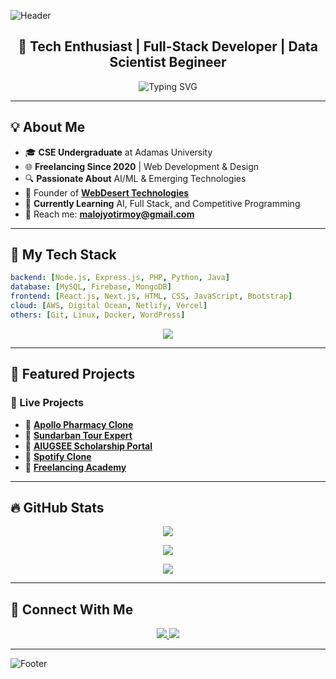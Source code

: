 ![Header](https://capsule-render.vercel.app/api?type=wave&color=0:00c6ff,100:0072ff&height=200&section=header&text=Jyotirmoy%20Malo&fontSize=40&fontColor=ffffff&animation=fadeIn)

<h2 align="center">🚀 Tech Enthusiast | Full-Stack Developer | Data Scientist Begineer </h2>

<p align="center">
  <img src="https://readme-typing-svg.demolab.com?font=Fira+Code&weight=500&pause=1000&color=0072FF&width=435&lines=Computer+Science+Engineer;Freelancer+%7C+Tech+Explorer;Building+Web+%26+AI+Solutions;Let's+Innovate!" alt="Typing SVG" />
</p>

---

## 💡 About Me

- 🎓 **CSE Undergraduate** at Adamas University
- 🌐 **Freelancing Since 2020** | Web Development & Design
- 🔍 **Passionate About** AI/ML & Emerging Technologies
- 🏢 Founder of **[WebDesert Technologies](https://webdesert.in)**
- 🎯 **Currently Learning** AI, Full Stack, and Competitive Programming
- 📩 Reach me: **[malojyotirmoy@gmail.com](mailto:malojyotirmoy@gmail.com)**

---

## 🚀 My Tech Stack

```yaml
backend: [Node.js, Express.js, PHP, Python, Java]
database: [MySQL, Firebase, MongoDB]
frontend: [React.js, Next.js, HTML, CSS, JavaScript, Bootstrap]
cloud: [AWS, Digital Ocean, Netlify, Vercel]
others: [Git, Linux, Docker, WordPress]
```

<p align="center">
  <img src="https://skillicons.dev/icons?i=html,css,js,nodejs,php,MySQL,MongoDB,bootstrap,c,cpp,python,java,git,aws,linux,wordpress" />
</p>

---

## 📌 Featured Projects

### 🚀 Live Projects
- 🔹 **[Apollo Pharmacy Clone](https://apollopharma.netlify.app/)**
- 🔹 **[Sundarban Tour Expert](https://sundarbantourexpert.com/)**
- 🔹 **[AIUGSEE Scholarship Portal](https://aiugsee.co.in/)**
- 🔹 **[Spotify Clone](https://spotify-clone-malo.netlify.app/)**
- 🔹 **[Freelancing Academy](https://academy.aiugsee.co.in/)**

---

## 🔥 GitHub Stats

<p align="center">
  <img src="https://github-readme-stats.vercel.app/api?username=jyotirmoycrick&show_icons=true&theme=radical" />
</p>

<p align="center">
  <img src="https://github-readme-streak-stats.herokuapp.com/?user=jyotirmoycrick&theme=radical" />
</p>

<p align="center">
  <img src="https://github-readme-stats.vercel.app/api/top-langs/?username=jyotirmoycrick&layout=compact&theme=radical" />
</p>

---

## 🤝 Connect With Me

<p align="center">
  <a href="https://linkedin.com/in/jyotirmoy-malo-63827923b" target="blank">
    <img src="https://img.shields.io/badge/LinkedIn-blue?style=for-the-badge&logo=linkedin" />
  </a>
  <a href="https://twitter.com/jyotirmoymalo" target="blank">
    <img src="https://img.shields.io/badge/Twitter-%231DA1F2.svg?style=for-the-badge&logo=twitter&logoColor=white" />
  </a>
</p>

---

![Footer](https://capsule-render.vercel.app/api?section=footer&type=wave&color=0072ff)
